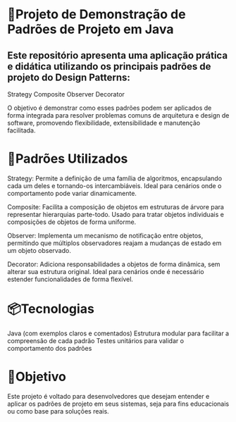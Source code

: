 # 🧠Projeto de Demonstração de Padrões de Projeto em Java
## Este repositório apresenta uma aplicação prática e didática utilizando os principais padrões de projeto do Design Patterns:

Strategy
Composite
Observer
Decorator

O objetivo é demonstrar como esses padrões podem ser aplicados de forma integrada para resolver problemas comuns de arquitetura e design de software, promovendo flexibilidade, extensibilidade e manutenção facilitada.
# 🔧Padrões Utilizados

Strategy: Permite a definição de uma família de algoritmos, encapsulando cada um deles e tornando-os intercambiáveis. Ideal para cenários onde o comportamento pode variar dinamicamente.

Composite: Facilita a composição de objetos em estruturas de árvore para representar hierarquias parte-todo. Usado para tratar objetos individuais e composições de objetos de forma uniforme.

Observer: Implementa um mecanismo de notificação entre objetos, permitindo que múltiplos observadores reajam a mudanças de estado em um objeto observado.

Decorator: Adiciona responsabilidades a objetos de forma dinâmica, sem alterar sua estrutura original. Ideal para cenários onde é necessário estender funcionalidades de forma flexível.

# 📦Tecnologias

Java (com exemplos claros e comentados)
Estrutura modular para facilitar a compreensão de cada padrão
Testes unitários para validar o comportamento dos padrões

# 🎯Objetivo
Este projeto é voltado para desenvolvedores que desejam entender e aplicar os padrões de projeto em seus sistemas, seja para fins educacionais ou como base para soluções reais.
